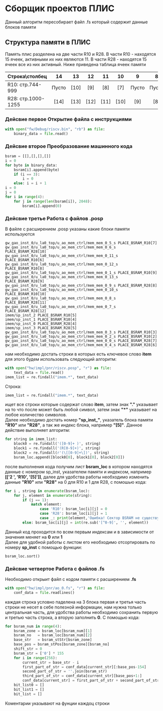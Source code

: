 # **Сборщик проектов ПЛИС**
Данный алгоритм пересобирает файл .fs который содержит данные блоков памяти

## Структура памяти в ПЛИС
Память плис разделена на две части R10 и R28. В части R10 - находятся 15 ячеек, активными их них являются 11. В части R28 - находятся 15 ячеек все из них активный. Ниже приведена таблица ячеек памяти

|   Строка\столбец  |14    |13     |12     |11     |10     |9      |8      |7      |6      |5      |4      |3      |2      |1      |0      |
| ----------------- |:----:| :----:| :----:| :----:| :----:| :----:| :----:| :----:| :----:| :----:| :----:| :----:| :----:| :----:| :----:|
| R10: стр.744-999  |Пусто | [10]  | [9]   | [8]   | [7]   | Пусто | Пусто | [6]   | [5]   | [4]   | [3]   | [2]   | [1]   | [0]   | Пусто |
| R28: стр.1000-1255| [14] |  [13] |  [12] |  [11] |  [10] |   [9] |  [8]  |  [7]  |   [6] |   [5] |  [4]  |   [3] |   [2] |   [1] |   [0] |

### Дейсвие первое **Открытие файла с инструкциями**
```python
with open("fw/Debug/riscv.bin", "rb") as file:
    binary_data = file.read()
```
### Дейсвие второе **Преобразование машинного кода**
```python
bsram = [[],[],[],[]]
i = 0
for byte in binary_data:                                                                            #Раскидываем байты файла *.bin между 4 строками для блоков BSRAM
    bsram[i].append(byte)
    if (i == 3):
        i = 0
    else: i = i + 1   
i = 0
j = 0
for i in range(4):
    for j in range(len(bsram[i]), 2048):                                                            #Дополняем строки до полного объёма блоков BSRAM
        bsram[i].append(0)
```
### Дейсвие третье **Работа с файлов .posp**
В файле с расширением .posp указаны какие блоки памяти используются
```
gw_gao_inst_0/u_la0_top/u_ao_mem_ctrl/mem_mem_0_5_s PLACE_BSRAM_R10[7]
gw_gao_inst_0/u_la0_top/u_ao_mem_ctrl/mem_mem_0_6_s PLACE_BSRAM_R28[10]
gw_gao_inst_0/u_la0_top/u_ao_mem_ctrl/mem_mem_0_11_s PLACE_BSRAM_R10[6]
gw_gao_inst_0/u_la0_top/u_ao_mem_ctrl/mem_mem_0_12_s PLACE_BSRAM_R10[8]
gw_gao_inst_0/u_la0_top/u_ao_mem_ctrl/mem_mem_0_1_s PLACE_BSRAM_R10[9]
gw_gao_inst_0/u_la0_top/u_ao_mem_ctrl/mem_mem_0_13_s PLACE_BSRAM_R28[9]
gw_gao_inst_0/u_la0_top/u_ao_mem_ctrl/mem_mem_0_9_s PLACE_BSRAM_R28[8]
gw_gao_inst_0/u_la0_top/u_ao_mem_ctrl/mem_mem_0_10_s PLACE_BSRAM_R10[10]
gw_gao_inst_0/u_la0_top/u_ao_mem_ctrl/mem_mem_0_8_s PLACE_BSRAM_R28[11]
gw_gao_inst_0/u_la0_top/u_ao_mem_ctrl/mem_mem_0_7_s PLACE_BSRAM_R28[12]  
imem/sp_inst_2 PLACE_BSRAM_R10[5]   
imem/sp_inst_1 PLACE_BSRAM_R10[4]  
imem/sp_inst_0 PLACE_BSRAM_R28[4]  
imem/sp_inst_3 PLACE_BSRAM_R28[5]  
gw_gao_inst_0/u_la0_top/u_ao_mem_ctrl/mem_mem_0_3_s PLACE_BSRAM_R10[3] 
gw_gao_inst_0/u_la0_top/u_ao_mem_ctrl/mem_mem_0_2_s PLACE_BSRAM_R10[2] 
gw_gao_inst_0/u_la0_top/u_ao_mem_ctrl/mem_mem_0_0_s PLACE_BSRAM_R28[7] 
gw_gao_inst_0/u_la0_top/u_ao_mem_ctrl/mem_mem_0_4_s PLACE_BSRAM_R28[6] 
```
нам необходимо достать строки в которых есть ключевое слово **item**
для этого будем использовать следующий алгоритм:
```python
with open("hw/impl/pnr/riscv.posp", "r") as file:                                                   #Открываем *.posp
    text_data = file.read()
imem_list = re.findall("imem.*", text_data)    
```
Строка:
```python
imem_list = re.findall("imem.*", text_data) 
```
ищет все строки которые содержат слово **item**, затем знак **"."** указывает на то что после может быть любой символ, затем знак **"*"** указывает на любое количество символов.   
Далее необходимо достать номер **"sp_inst_"**, указатель блока памяти **"R10"** или  **"R28"**, а так же индекс блока, например **"[5]"**. Данное действие выполняет алгоритм:
```python
for string in imem_list:
    block0 = re.findall('([0-9]+ )', string)                                                        #Одна или несколько цифр перед пробелом это номер представления BSRAM
    block1 = re.findall('(R[0-9]+)', string)                                                        #Цифра вместе с буквой R определяет зону расположения блока BSRAM
    block2 = re.findall(r'(\[[0-9]+\])', string)                                                    #Цифра в квадратных скобках показывает расположение блока BSRAM в строке
    bsram_loc.append([block0[0], block1[0], block2[0]])
```  
после выполнения кода получим лист **bsram_loc** в котором находятся данные с номером sp_inst, указателем памяти и индексом, например **[['2 ', 'R10', '[5]']]**, далее для удобства работы необходимо изменить данные **"R10"** или **"R28"** на 0 для R10 и 1 для R28, с помошью кода:
```python
for i , string in enumerate(bsram_loc):                                                             #Удаляем все символы из строк и преобразовываем строки в числа
    for j, element in enumerate(string):
        if (j == 1):                                                                                #Если элемент 1, то происходит замена, на:                                                                           
            match element:
                case 'R10': bsram_loc[i][j] = 0                                                     #Заменяем R10 на 0
                case 'R28': bsram_loc[i][j] = 1                                                     #Заменяем R28 на 1
                case _: print(element,'Ошибка! Сектор BSRAM не существует!')                        #Несуществующий сектор BSRAM
        else: bsram_loc[i][j] = int(re.sub('[^0-9]', '', element))
```  
Данный код проходится по всем первым индексам и в зависимости от значения меняет на **0** или **1**  
Далее для удобной работы с листом его необходимо отсортировать по номеру **sp_inst**
с помощью функции:
```python
bsram_loc.sort() 
```  
### Дейсвие четвертое **Работа с файлов .fs**
Необходимо открыит файл с кодом памяти с расширением **.fs**
```python
with open("hw/impl/pnr/ao_0.fs", "r") as file:                                                      #Открываем *.fs и выгрузим все строки отдельно в список
    conf_data = file.readlines()
```
каждая строка условно паделена на 3 блока первая и третья часть строки не несет в себе полезной информации, нам нужна только центральная часть, для удобства работы необходимо сохранить первую и третью часть строка, а вторую заполнить **0**. С помощью кода:
```python
for bsram_num in range(4):                                                                          #Сначала определим какой блок BSRAM и стартовый адрес записи
    bsram_zone = bsram_loc[bsram_num][1]                                                            #Зона в которой располагается BSRAM: 0 - R10; 1 - R28;       
    bsram_no   = bsram_loc[bsram_num][2]                                                            #Номер блока BSRAM в который записываем
    base_str   = bsram_stStr[bsram_zone]                                                            #Базовый номер строки для начала записи
    base_pos = bsram_stPos[bsram_zone][bsram_no]                                                    #Базовая позиция символа для начала записи
    shift_str = 0                                                                                   #Смещение базового номера строки
    bsram_str = ['0'] * 155                                                                         #Инициализируем список символов строки BSRAM файла *.fs нулевыми символами
    for i in range(256):                                                                            #Обнуляем все данные в текущем блоке BSRAM
        current_str = base_str - i                                                                  #Проходим по всем строкам
        first_part_of_str = conf_data[current_str][:base_pos-154]                                   #Оставляем без измененной первую часть строки
        second_part_of_str = ''.join(bsram_str)                                                     #Изменяем вторую часть строки на "0" для дальнейшей обработки
        third_part_of_str = conf_data[current_str][base_pos+1:]                                     #Оставляем без измененной третью часть строки
        conf_data[current_str] = first_part_of_str + second_part_of_str + third_part_of_str         #Собираем все части строк в одну
    bit_list0 = []                                                   
    bit_list1 = []
    bit_list = [] 
```
Коментарии указывают на фунции каждоц строки

    